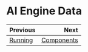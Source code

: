 
# AI Engine Data

<div class="section_buttons">

| Previous          |                              Next |
|:------------------|----------------------------------:|
| [Running](04_notation.md) | [Components](06_components.md) |


</div>